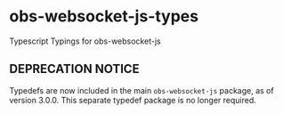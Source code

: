 # obs-websocket-js-types
Typescript Typings for obs-websocket-js

## DEPRECATION NOTICE

Typedefs are now included in the main `obs-websocket-js` package, as of version 3.0.0. This separate typedef package is no longer required.
